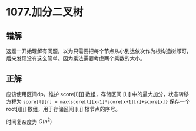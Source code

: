 # 1077.加分二叉树

## 错解

这题一开始理解有问题，以为只需要把每个节点从小到达依次作为根构造树即可，后来发现没有这么简单。因为乘法需要考虑两个乘数的大小。

## 正解

应该使用区间dp。维护 score[i][j] 数组，存储区间 [i,j] 中的最大加分，状态转移方程为 `score[l][r] = max{score[l][x-1]*score[x+1][r]+score[x]}` 保存一个 root[i][j] 数组，用于存储区间 [i,j] 根节点的序号。

时间复杂度为 $O(n^2)$
